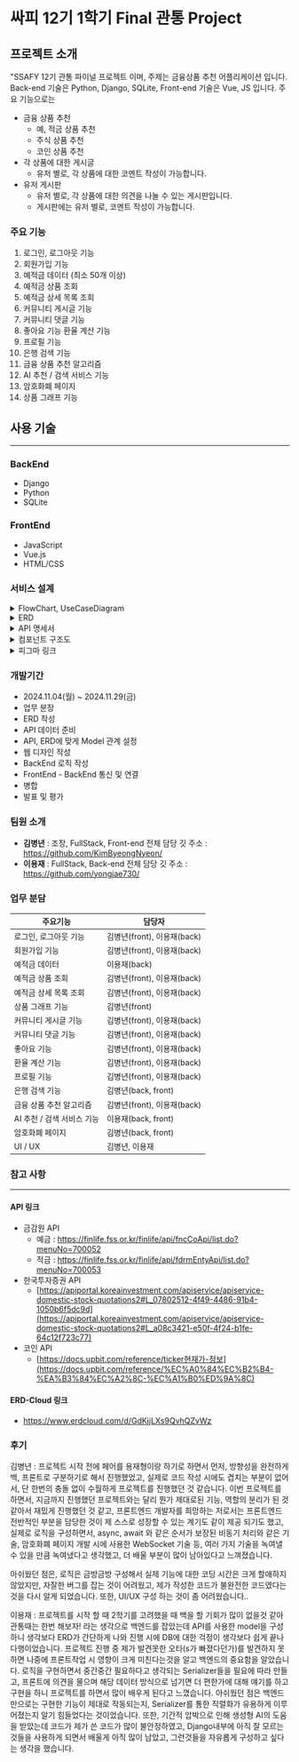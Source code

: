 # 싸피 12기 1학기 Final 관통 Project

## 프로젝트 소개

"SSAFY 12기 관통 파이널 프로젝트 이며, 주제는 금융상품 추천 어플리케이션 입니다. Back-end 기술은 Python, Django, SQLite, Front-end 기술은 Vue, JS 입니다.
주요 기능으로는

- 금융 상품 추천
  - 예, 적금 상품 추천
  - 주식 상품 추천
  - 코인 상품 추천
- 각 상품에 대한 게시글
  - 유저 별로, 각 상품에 대한 코멘트 작성이 가능합니다.
- 유저 게시판
  - 유저 별로, 각 상품에 대한 의견을 나눌 수 있는 게시판입니다.
  - 게시판에는 유저 별로, 코멘트 작성이 가능합니다.

### 주요 기능

1. 로그인, 로그아웃 기능
2. 회원가입 기능
3. 예적금 데이터 (최소 50개 이상)
4. 예적금 상품 조회
5. 예적금 상세 목록 조회
6. 커뮤니티 게시글 기능
7. 커뮤니티 댓글 기능
8. 좋아요 기능 환율 계산 기능
9. 프로필 기능
10. 은행 검색 기능
11. 금융 상품 추천 알고리즘
12. AI 추천 / 검색 서비스 기능
13. 암호화폐 페이지
14. 상품 그래프 기능

## 사용 기술

---

### BackEnd

- Django
- Python
- SQLite

### FrontEnd

- JavaScript
- Vue.js
- HTML/CSS

### 서비스 설계

<details>
<summary>FlowChart, UseCaseDiagram</summary>

![FlowChart](./images/flowChart.png)
![UseCase](./images/useCase.png)

</details>

<details>
<summary>ERD</summary>

![ERD](./images/ERD.png)

</details>

<details>
<summary>API 명세서</summary>

### Sign Up

`POST /accounts/signup/`

| Field     | Type    | Required | Description          |
| --------- | ------- | -------- | -------------------- |
| username  | string  | Yes      | 사용자 아이디        |
| email     | string  | Yes      | 이메일 주소          |
| password1 | string  | Yes      | 비밀번호             |
| password2 | string  | Yes      | 비밀번호 확인        |
| age       | integer | No       | 나이                 |
| capital   | integer | No       | 자본금               |
| nickname  | string  | No       | 닉네임 (최대 10자)   |
| sido      | string  | No       | 시/도 (최대 10자)    |
| sigungus  | string  | No       | 시/군/구 (최대 10자) |

### List Articles

`GET /articles/`

**Response:**
| Field | Type | Description |
|-------|------|-------------|
| id | integer | 게시글 ID |
| title | string | 제목 |
| content | string | 내용 |
| create_at | datetime | 작성일 |
| update_at | datetime | 수정일 |
| users | string | 작성자 |

### Create Article

`POST /articles/create/`

**Request Body:**
| Field | Type | Required | Description |
|-------|------|----------|-------------|
| title | string | Yes | 제목 |
| content | string | Yes | 내용 |

### Article Detail

`GET /articles/<article_pk>/`

**Response:**
| Field | Type | Description |
|-------|------|-------------|
| id | integer | 게시글 ID |
| title | string | 제목 |
| content | string | 내용 |
| users | integer | 작성자 ID |
| create_at | datetime | 작성일 |
| update_at | datetime | 수정일 |
| nickname | string | 작성자 닉네임 |
| comments | array | 댓글 목록 |
| comments_count | integer | 댓글 수 |

### List Products with Options

`GET /financials/financial-products-with-options/`

**Response:**
| Field | Type | Description |
|-------|------|-------------|
| id | integer | 상품 ID |
| options | array | 금융 상품 옵션 목록 |
| fin_product_cd | string | 상품 코드 |
| kor_co_nm | string | 금융사 이름 |
| fin_product_nm | string | 상품명 |

### Financial Comment

`POST /financials/financial-comment_create/<fin_product_pk>/`

**Request Body:**
| Field | Type | Required | Description |
|-------|------|----------|-------------|
| content | string | Yes | 댓글 내용 |

### Exchange Rate

`GET /financials/exchange-rate/`

**Response:**
| Field | Type | Description |
|-------|------|-------------|
| id | integer | 환율 정보 ID |
| cur_unit | string | 통화 단위 |
| cur_nm | string | 통화명 |
| deal_bas_r | string | 매매기준율 |
| bkpr | string | 장부가격 |

</details>

<details>
<summary>컴포넌트 구조도</summary>

```
src/
├── components/
│   ├── Layout/
│   │   ├── NavBar.vue              # 상단 네비게이션 바 컴포넌트
│   │   ├── Footer.vue              # 하단 푸터 컴포넌트
│   │   └── MiddleNav.vue           # 중앙 네비게이션 메뉴 컴포넌트
│   │
│   ├── Financial/
│   │   ├── MainProductList.vue     # 메인 페이지 상품 목록 컴포넌트
│   │   ├── FinProductTable.vue     # 금융 상품 테이블 컴포넌트
│   │   ├── SavingProductTable.vue  # 적금 상품 테이블 컴포넌트
│   │   ├── MainPageBank.vue        # 메인 페이지 은행 정보 컴포넌트
│   │   ├── ProductComments.vue     # 상품 댓글 컴포넌트
│   │   ├── ProductWithOptions.vue  # 상품 옵션 표시 컴포넌트
│   │   └── BankMap.vue            # 은행 지도 표시 컴포넌트
│   │
│   ├── Exchange/
│   │   ├── ExchangeCalculator.vue  # 환율 계산기 컴포넌트
│   │   ├── ExchangeDetail.vue      # 환율 상세 정보 컴포넌트
│   │   ├── ExchangeItem.vue        # 환율 아이템 컴포넌트
│   │   └── ExchangeList.vue        # 환율 목록 컴포넌트
│   │
│   ├── Recommend/
│   │   ├── RecommendDetailProduct.vue   # 추천 상품 상세 컴포넌트
│   │   ├── RecommendDeposit.vue         # 예금 상품 추천 컴포넌트
│   │   └── RecommendSaving.vue          # 적금 상품 추천 컴포넌트
│   │
│   ├── Community/
│   │   └── CommunityComment.vue    # 커뮤니티 댓글 컴포넌트
│   │
│   ├── Auth/
│   │   └── LoginModal.vue          # 로그인 모달 컴포넌트
│   │
│   ├── Carousel/
│   │   └── MainPageCarousel.vue    # 메인 페이지 캐러셀 컴포넌트
│   │
│   ├── Crypto/
│   │   └── CryptoCard.vue          # 암호화폐 카드 컴포넌트
│   │
│   └── Util/
│       ├── Calculator.vue          # 계산기 유틸리티 컴포넌트
│       └── ChatbotWidget.vue       # 챗봇 위젯 컴포넌트
│
└── views/
    ├── MainView.vue                # 메인 페이지 뷰
    ├── FinView.vue                 # 금융 상품 페이지 뷰
    ├── ProductDetailView.vue       # 상품 상세 페이지 뷰
    ├── ExchangeView.vue            # 환율 페이지 뷰
    ├── CryptoView.vue              # 암호화폐 페이지 뷰
    ├── CommunityView.vue           # 커뮤니티 목록 페이지 뷰
    ├── CommunityDetailView.vue     # 커뮤니티 상세 페이지 뷰
    ├── CreateArticleView.vue       # 게시글 작성 페이지 뷰
    ├── ProfileView.vue             # 프로필 페이지 뷰
    └── SignUpView.vue              # 회원가입 페이지 뷰
```

## 디렉토리 구조 설명

### components/

- **Layout/**: 페이지 레이아웃 관련 컴포넌트
- **Financial/**: 금융 상품 관련 컴포넌트
- **Exchange/**: 환율 관련 컴포넌트
- **Recommend/**: 상품 추천 관련 컴포넌트
- **Community/**: 커뮤니티 관련 컴포넌트
- **Auth/**: 인증 관련 컴포넌트
- **Carousel/**: 캐러셀 관련 컴포넌트
- **Crypto/**: 암호화폐 관련 컴포넌트
- **Util/**: 유틸리티 컴포넌트

### views/

- 각 페이지의 최상위 뷰 컴포넌트들
- 라우팅의 진입점이 되는 페이지 컴포넌트들

</details>

<details>
<summary>피그마 링크</summary>

- [CashFit 피그마 디자인](https://www.figma.com/design/X24paozkyo2SOSLZBrvUIY/SSAFY-Final-Prj?node-id=0-1&node-type=canvas&t=QPWFJynNVlfP8EYA-0)

</details>

### 개발기간

- 2024.11.04(월) ~ 2024.11.29(금)
- 업무 분장
- ERD 작성
- API 데이터 준비
- API, ERD에 맞게 Model 관계 설정
- 웹 디자인 작성
- BackEnd 로직 작성
- FrontEnd - BackEnd 통신 및 연결
- 병합
- 발표 및 평가

### 팀원 소개

- **김병년** : 조장, FullStack, Front-end 전체 담당 깃 주소 : https://github.com/KimByeongNyeon/
- **이용재** : FullStack, Back-end 전체 담당 깃 주소 : https://github.com/yongjae730/

### 업무 분담

| 주요기능                   | 담당자                      |
| -------------------------- | --------------------------- |
| 로그인, 로그아웃 기능      | 김병년(front), 이용재(back) |
| 회원가입 기능              | 김병년(front), 이용재(back) |
| 예적금 데이터              | 이용재(back)                |
| 예적금 상품 조회           | 김병년(front), 이용재(back) |
| 예적금 상세 목록 조회      | 김병년(front), 이용재(back) |
| 상품 그래프 기능           | 김병년(front)               |
| 커뮤니티 게시글 기능       | 김병년(front), 이용재(back) |
| 커뮤니티 댓글 기능         | 김병년(front), 이용재(back) |
| 좋아요 기능                | 김병년(front), 이용재(back) |
| 환율 계산 기능             | 김병년(front), 이용재(back) |
| 프로필 기능                | 김병년(front), 이용재(back) |
| 은행 검색 기능             | 김병년(back, front)         |
| 금융 상품 추천 알고리즘    | 김병년(front), 이용재(back) |
| AI 추천 / 검색 서비스 기능 | 이용재(back, front)         |
| 암호화폐 페이지            | 김병년(back, front)         |
| UI / UX                    | 김병년, 이용재              |

### 참고 사항

---

#### API 링크

- 금감원 API
  - 예금 : https://finlife.fss.or.kr/finlife/api/fncCoApi/list.do?menuNo=700052
  - 적금 : https://finlife.fss.or.kr/finlife/api/fdrmEntyApi/list.do?menuNo=700053
- 한국투자증권 API
  - [https://apiportal.koreainvestment.com/apiservice/apiservice-domestic-stock-quotations2#L_07802512-4f49-4486-91b4-1050b6f5dc9d](https://apiportal.koreainvestment.com/apiservice/apiservice-domestic-stock-quotations2#L_a08c3421-e50f-4f24-b1fe-64c12f723c77)
- 코인 API
  - [https://docs.upbit.com/reference/ticker현재가-정보](https://docs.upbit.com/reference/%EC%A0%84%EC%B2%B4-%EA%B3%84%EC%A2%8C-%EC%A1%B0%ED%9A%8C)

#### ERD-Cloud 링크

- https://www.erdcloud.com/d/GdKjjLXs9QvhQZvWz

### 후기

김병년 : 프로젝트 시작 전에 페어를 용재형이랑 하기로 하면서 먼저, 방향성을 완전하게 백, 프론트로 구분하기로 해서 진행했었고, 실제로 코드 작성 시에도 겹치는 부분이 없어서, 단 한번의 충돌 없이 수월하게 프로젝트를 진행했던 것 같습니다. 이번 프로젝트를 하면서, 지금까지 진행했던 프로젝트와는 달리 뭔가 제대로된 기능, 역할의 분리가 된 것 같아서 재밌게 진행했던 것 같고, 프론트엔드 개발자를 희망하는 저로서는 프론트엔드 전반적인 부분을 담당한 것이 제 스스로 성장할 수 있는 계기도 같이 제공 되기도 했고, 실제로 로직을 구성하면서, async, await 와 같은 순서가 보장된 비동기 처리와 같은 기술, 암호화폐 페이지 개발 시에 사용한 WebSocket 기술 등, 여러 가지 기술을 녹여낼 수 있을 만큼 녹여냈다고 생각했고, 더 배울 부분이 많이 남아있다고 느껴졌습니다.

아쉬웠던 점은, 로직은 금방금방 구성해서 실제 기능에 대한 코딩 시간은 크게 할애하지 않았지만, 자잘한 버그를 잡는 것이 어려웠고, 제가 작성한 코드가 불완전한 코드였다는 것을 다시 알게 되었습니다. 또한, UI/UX 구성 하는 것이 좀 어려웠습니다..

이용재 : 프로젝트를 시작 할 때 2학기를 고려했을 때 백을 할 기회가 많이 없을것 같아 관통때는 한번 해보자! 라는 생각으로 백엔드를 잡았는데 API를 사용한 model을 구성하니 생각보다 ERD가 간단하게 나와 진행 시에 DB에 대한 걱정이 생각보다 쉽게 끝나 다행이었습니다. 프로젝트 진행 중 제가 발견못한 오타(s가 빠졌다던가)를 발견하지 못하면 나중에 프론트작업 시 영향이 크게 미친다는것을 알고 백엔드의 중요함을 알았습니다. 로직을 구현하면서 중간중간 필요하다고 생각되는 Serializer들을 필요에 따라 만들고, 프론트에 의견을 물으며 해당 데이터 방식으로 넘기면 더 편한가에 대해 얘기를 하고 구현을 하니 프로젝트를 하면서 많이 배우게 된다고 느꼈습니다. 아쉬웠던 점은 백엔드만으로는 구현한 기능이 제대로 작동되는지, Serializer를 통한 직렬화가 유용하게 이루어졌는지 알기 힘들었다는 것이었습니다. 또한, 기간적 압박으로 인해 생성형 AI의 도움을 받았는데 코드가 제가 쓴 코드가 많이 불안정하였고, Django내부에 아직 잘 모르는것들을 사용하게 되면서 배울게 아직 많이 남았고, 그런것들을 자유롭게 구성하고 싶다는 생각을 했습니다.
